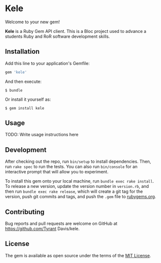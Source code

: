 # Kele

Welcome to your new gem! 

**Kele** is a Ruby Gem API client.
This is a Bloc project used to advance a students Ruby and 
RoR software development skills. 


## Installation

Add this line to your application's Gemfile:

```ruby
gem 'kele'
```

And then execute:

    $ bundle

Or install it yourself as:

    $ gem install kele

## Usage

TODO: Write usage instructions here

## Development

After checking out the repo, run `bin/setup` to install dependencies. 
Then, run `rake spec` to run the tests. You can also run `bin/console`
for an interactive prompt that will allow you to experiment.

To install this gem onto your local machine, run `bundle exec rake install`.
 To release a new version, update the version number in `version.rb`, and 
 then run `bundle exec rake release`, which will create a git tag for the 
 version, push git commits and tags, and push the `.gem` file to 
 [rubygems.org](https://rubygems.org).

## Contributing

Bug reports and pull requests are welcome on GitHub at https://github.com/Tyrant Davis/kele.


## License

The gem is available as open source under the terms of the [MIT License](http://opensource.org/licenses/MIT).

